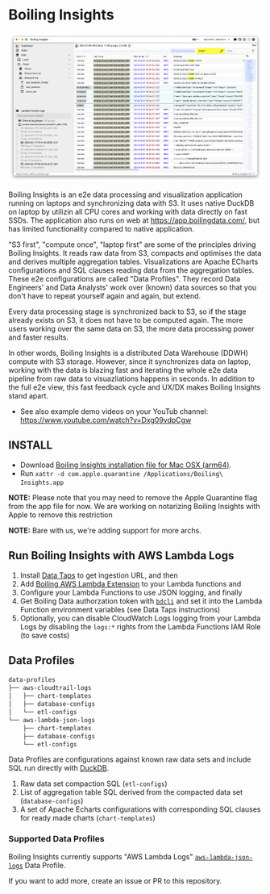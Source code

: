 # Boiling Insights

<p align="center">
  <img src="img/2024-09-11__BoilingInsights_screenshot.png" title="Boiling Insights Example Screenshot">
</p>

Boiling Insights is an e2e data processing and visualization application running on laptops and synchronizing data with S3. It uses native DuckDB on laptop by utilizin all CPU cores and working with data directly on fast SSDs. The application also runs on web at https://app.boilingdata.com/, but has limited functionality compared to native application.

"S3 first", "compute once", "laptop first" are some of the principles driving Boiling Insights. It reads raw data from S3, compacts and optimises the data and derives multiple aggregation tables. Visualizations are Apache ECharts configurations and SQL clauses reading data from the aggregation tables. These e2e configurations are called "Data Profiles". They record Data Engineers' and Data Analysts' work over (known) data sources so that you don't have to repeat yourself again and again, but extend.

Every data processing stage is synchronized back to S3, so if the stage already exists on S3, it does not have to be computed again. The more users working over the same data on S3, the more data processing power and faster results.

In other words, Boiling Insights is a distributed Data Warehouse (DDWH) compute with S3 storage. However, since it synchronizes data on laptop, working with the data is blazing fast and iterating the whole e2e data pipeline from raw data to visuazliations happens in seconds. In addition to the full e2e view, this fast feedback cycle and UX/DX makes Boiling Insights stand apart.

- See also example demo videos on your YouTub channel: https://www.youtube.com/watch?v=Dxg09vdpCgw

## INSTALL

- Download [Boiling Insights installation file for Mac OSX (arm64)](BoilingInsights-0.7.4-arm64.dmg).
- Run `xattr -d com.apple.quarantine /Applications/Boiling\ Insights.app`

**NOTE:** Please note that you may need to remove the Apple Quarantine flag from the app file for now. We are working on notarizing Boiling Insights with Apple to remove this restriction

**NOTE:** Bare with us, we're adding support for more archs.

## Run Boiling Insights with AWS Lambda Logs

1. Install [Data Taps](https://github.com/boilingdata/data-taps-template) to get ingestion URL, and then
2. Add [Boiling AWS Lambda Extension](https://github.com/dforsber/data-taps-lambda-extension) to your Lambda functions and
3. Configure your Lambda Functions to use JSON logging, and finally
4. Get Boiling Data authorzation token with [`bdcli`](https://github.com/boilingdata/boilingdata-bdcli) and set it into the Lambda Function environment variables (see Data Taps instructions)
5. Optionally, you can disable CloudWatch Logs logging from your Lambda Logs by disabling the `logs:*` rights from the Lambda Functions IAM Role (to save costs)

## Data Profiles

```shell
data-profiles
├── aws-cloudtrail-logs
│   ├── chart-templates
│   ├── database-configs
│   └── etl-configs
└── aws-lambda-json-logs
    ├── chart-templates
    ├── database-configs
    └── etl-configs
```

Data Profiles are configurations against known raw data sets and include SQL run directly with [DuckDB](https://www.duckdb.org/).

1. Raw data set compaction SQL (`etl-configs`)
2. List of aggregation table SQL derived from the compacted data set (`database-configs`)
3. A set of Apache Echarts configurations with corresponding SQL clauses for ready made charts (`chart-templates`)

### Supported Data Profiles

Boiling Insights currently supports "AWS Lambda Logs" [`aws-lambda-json-logs`](data-profiles/aws-lambda-json-logs/) Data Profile.

If you want to add more, create an issue or PR to this repository.
